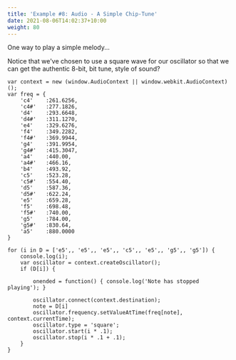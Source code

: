 ```yaml
---
title: 'Example #8: Audio - A Simple Chip-Tune'
date: 2021-08-06T14:02:37+10:00
weight: 80
---
```


One way to play a simple melody...

<!--more-->

Notice that we've chosen to use a square wave for our oscillator so that we can get the authentic 8-bit, bit tune, style of sound?

```
var context = new (window.AudioContext || window.webkit.AudioContext)();
var freq = {
    'c4'    :261.6256,
    'c4#'   :277.1826,
    'd4'    :293.6648,
    'd4#'   :311.1270,
    'e4'    :329.6276,
    'f4'    :349.2282,
    'f4#'   :369.9944,
    'g4'    :391.9954,
    'g4#'   :415.3047,
    'a4'    :440.00, 
    'a4#'   :466.16, 
    'b4'    :493.92, 
    'c5'    :523.28, 
    'c5#'   :554.40, 
    'd5'    :587.36, 
    'd5#'   :622.24, 
    'e5'    :659.28, 
    'f5'    :698.48, 
    'f5#'   :740.00, 
    'g5'    :784.00, 
    'g5#'   :830.64,
    'a5'    :880.0000 
}

for (i in D = ['e5',, 'e5',, 'e5',, 'c5',, 'e5',, 'g5',, 'g5']) {
    console.log(i);
    var oscillator = context.createOscillator();
    if (D[i]) {

        onended = function() { console.log('Note has stopped playing'); }

        oscillator.connect(context.destination);
        note = D[i]
        oscillator.frequency.setValueAtTime(freq[note], context.currentTime);
        oscillator.type = 'square';
        oscillator.start(i * .1);
        oscillator.stop(i * .1 + .1);
    }
}
```
